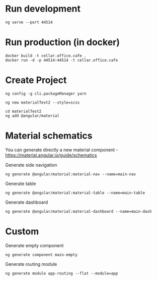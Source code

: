 # Run development

```Shell
ng serve --port 44514
```

# Run production (in docker)

```Shell
docker build -t cellar.office.cafe .
docker run -d -p 44514:44514 -t cellar.office.cafe
```

# Create Project

```Shell
ng config -g cli.packageManager yarn
```

```Shell
ng new materialTest2 --style=scss
```

```Shell
cd materialTest2
ng add @angular/material
```

# Material schematics 
You can generate directly a new material component - 
https://material.angular.io/guide/schematics


Generate side navigation
```Shell
ng generate @angular/material:material-nav --name=main-nav
```

Generate table
```Shell
ng generate @angular/material:material-table --name=main-table
```

Generate dashboard
```Shell
ng generate @angular/material:material-dashboard --name=main-dash
```

# Custom

Generate empty component
```Shell
ng generate component main-empty
```

Generate routing module
```Shell
ng generate module app-routing --flat --module=app
```


